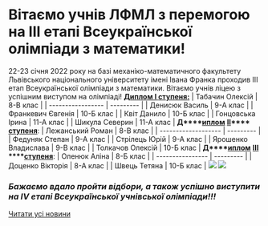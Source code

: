 # Вітаємо учнів ЛФМЛ з перемогою на III етапі Всеукраїнської олімпіади з математики!
22-23 січня 2022 року на базі механіко-математичного факультету Львівського національного університету імені Івана Франка проходив ІІІ етап Всеукраїнської олімпіади з математики.
Вітаємо учнів ліцею з успішним виступом на олімпіаді!
**<u>Д</u>****<u>иплом</u>****<u> I </u>****<u>ступеня</u>****<u>:</u>**
|  Табачин Олексій  | 8-В клас  |
| ----------------- | --------- |
|  Денисюк Василь   | 9-А клас  |
| Франкевич Євгенія | 10-Б клас |
|    Квіт Данило    | 10-Б клас |
| Гонцовська Ірина  | 11-А клас |
|  Шикула Северин   | 11-А клас |
**<u>Д</u>****<u>иплом</u>** **<u>II</u>****<u> ступеня</u>**:
|  Лежанський Роман   | 8-В клас  |
| ------------------- | --------- |
|   Федуняк Степан    | 9-А клас  |
|    Стрілець Юрій    | 9-А клас  |
| Ярошенко Владислава | 9-В клас  |
|  Толкачов Олексій   | 10-Б клас |
**<u>Д</u>****<u>иплом</u>** **<u>III </u>****<u>ступеня</u>**:
|   Оленюк Аліна   | 8-Б клас  |
| ---------------- | --------- |
| Доценко Вікторія | 8-А клас  |
|   Швець Тетяна   | 10-Б клас |
[![](/images/вітаємо-учнів-лфмл-з-перемогою-на-iii-етапі-всеукраїнської/обласна1.jpg)](/images/вітаємо-учнів-лфмл-з-перемогою-на-iii-етапі-всеукраїнської/обласна1.jpg)
![](/images/вітаємо-учнів-лфмл-з-перемогою-на-iii-етапі-всеукраїнської/обласна2.jpg)
### *Бажа**ємо** вдало пройти відбори, а також успішно виступити на IV етапі Всеукраїнської учнівської олімпіади!!!*
[Читати усі новини](/news)

